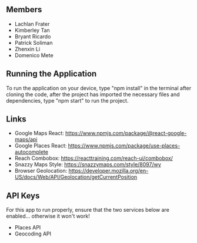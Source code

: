 ## Members

- Lachlan Frater
- Kimberley Tan
- Bryant Ricardo
- Patrick Soliman
- Zhenxin Li
- Domenico Mete

## Running the Application
 
 To run the application on your device, type "npm install" in the terminal after cloning the code,
 after the project has imported the necessary files and dependencies, type "npm start" to run the project.


## Links

- Google Maps React: https://www.npmjs.com/package/@react-google-maps/api
- Google Places React: https://www.npmjs.com/package/use-places-autocomplete
- Reach Combobox: https://reacttraining.com/reach-ui/combobox/
- Snazzy Maps Style: https://snazzymaps.com/style/8097/wy
- Browser Geolocation: https://developer.mozilla.org/en-US/docs/Web/API/Geolocation/getCurrentPosition

## API Keys

For this app to run properly, ensure that the two services below are enabled... otherwise it won't work!

- Places API
- Geocoding API
